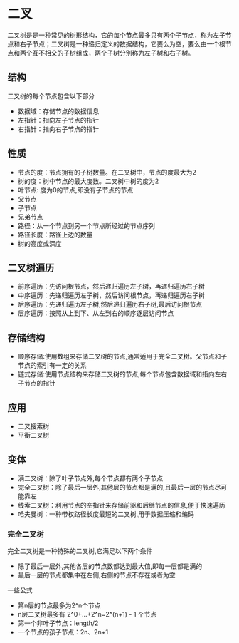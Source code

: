 # 二叉

二叉树是是一种常见的树形结构，它的每个节点最多只有两个子节点，称为左子节点和右子节点；二叉树是一种递归定义的数据结构，它要么为空，要么由一个根节点和两个互不相交的子树组成，两个子树分别称为左子树和右子树。

## 结构

二叉树的每个节点包含以下部分

- 数据域：存储节点的数据信息
- 左指针：指向左子节点的指针
- 右指针：指向右子节点的指针

## 性质

- 节点的度：节点拥有的子树数量。在二叉树中，节点的度最大为2
- 树的度：树中节点的最大度数。二叉树中树的度为2
- 叶节点: 度为0的节点,即没有子节点的节点
- 父节点
- 子节点
- 兄弟节点
- 路径：从一个节点到另一个节点所经过的节点序列
- 路径长度：路径上边的数量
- 树的高度或深度

## 二叉树遍历

- 前序遍历：先访问根节点，然后递归遍历左子树，再递归遍历右子树
- 中序遍历：先递归遍历左子树，然后访问根节点，再递归遍历右子树
- 后序遍历：先递归遍历左子树,然后递归遍历右子树,最后访问根节点
- 层序遍历：按照从上到下、从左到右的顺序逐层访问节点

## 存储结构

- 顺序存储:使用数组来存储二叉树的节点,通常适用于完全二叉树。父节点和子节点的索引有一定的关系
- 链式存储:使用节点结构来存储二叉树的节点,每个节点包含数据域和指向左右子节点的指针

## 应用

- 二叉搜索树
- 平衡二叉树

## 变体

- 满二叉树：除了叶子节点外,每个节点都有两个子节点
- 完全二叉树：除了最后一层外,其他层的节点都是满的,且最后一层的节点尽可能靠左
- 线索二叉树：利用节点的空指针来存储前驱和后继节点的信息,便于快速遍历
- 哈夫曼树：一种带权路径长度最短的二叉树,用于数据压缩和编码

### 完全二叉树

完全二叉树是一种特殊的二叉树,它满足以下两个条件

- 除了最后一层外,其他各层的节点数都达到最大值,即每一层都是满的
- 最后一层的节点都集中在左侧,右侧的节点不存在或者为空

一些公式

- 第n层的节点最多为2^n个节点
- n层二叉树最多有 2^0+...+2^n=2^(n+1) - 1 个节点
- 第一个非叶子节点：length/2
- 一个节点的孩子节点：2n、2n+1
